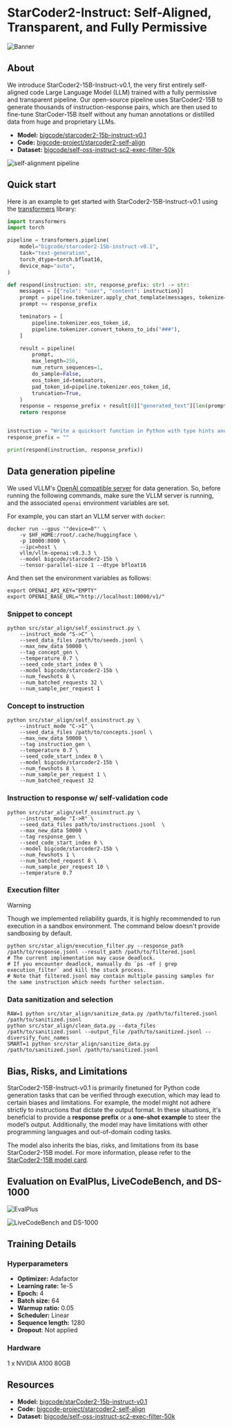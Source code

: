 # StarCoder2-Instruct: Self-Aligned, Transparent, and Fully Permissive

![Banner](https://huggingface.co/datasets/bigcode/starcoder2-instruct-assets/resolve/main/banner.png)

<!-- 
> [!WARNING]
> This documentation is still WIP. -->

## About

We introduce StarCoder2-15B-Instruct-v0.1, the very first entirely self-aligned code Large Language Model (LLM) trained with a fully permissive and transparent pipeline. Our open-source pipeline uses StarCoder2-15B to generate thousands of instruction-response pairs, which are then used to fine-tune StarCoder-15B itself without any human annotations or distilled data from huge and proprietary LLMs.

- **Model:** [bigcode/starcoder2-15b-instruct-v0.1](https://huggingface.co/bigcode/starcoder2-instruct-15b-v0.1)
- **Code:** [bigcode-project/starcoder2-self-align](https://github.com/bigcode-project/starcoder2-self-align)
- **Dataset:** [bigcode/self-oss-instruct-sc2-exec-filter-50k](https://huggingface.co/datasets/bigcode/self-oss-instruct-sc2-exec-filter-50k/)

![self-alignment pipeline](https://huggingface.co/datasets/bigcode/starcoder2-instruct-assets/resolve/main/method.png)

## Quick start

Here is an example to get started with StarCoder2-15B-Instruct-v0.1 using the [transformers](https://huggingface.co/docs/transformers/index) library:

```python
import transformers
import torch

pipeline = transformers.pipeline(
    model="bigcode/starcoder2-15b-instruct-v0.1",
    task="text-generation",
    torch_dtype=torch.bfloat16,
    device_map="auto",
)

def respond(instruction: str, response_prefix: str) -> str:
    messages = [{"role": "user", "content": instruction}]
    prompt = pipeline.tokenizer.apply_chat_template(messages, tokenize=False)
    prompt += response_prefix

    teminators = [
        pipeline.tokenizer.eos_token_id,
        pipeline.tokenizer.convert_tokens_to_ids("###"),
    ]

    result = pipeline(
        prompt,
        max_length=256,
        num_return_sequences=1,
        do_sample=False,
        eos_token_id=teminators,
        pad_token_id=pipeline.tokenizer.eos_token_id,
        truncation=True,
    )
    response = response_prefix + result[0]["generated_text"][len(prompt) :].split("###")[0].rstrip()
    return response


instruction = "Write a quicksort function in Python with type hints and a 'less_than' parameter for custom sorting criteria."
response_prefix = ""

print(respond(instruction, response_prefix))
```

## Data generation pipeline

We used VLLM's [OpenAI compatible server](https://docs.vllm.ai/en/latest/serving/openai_compatible_server.html) for data generation. So, before running the following commands, make sure the VLLM server is running, and the associated `openai` environment variables are set.

For example, you can start an VLLM server with `docker`:

```shell
docker run --gpus '"device=0"' \
    -v $HF_HOME:/root/.cache/huggingface \                            
    -p 10000:8000 \
    --ipc=host \
    vllm/vllm-openai:v0.3.3 \
    --model bigcode/starcoder2-15b \
    --tensor-parallel-size 1 --dtype bfloat16
```

And then set the environment variables as follows:

```shell
export OPENAI_API_KEY="EMPTY"
export OPENAI_BASE_URL="http://localhost:10000/v1/"
```

### Snippet to concept

```shell
python src/star_align/self_ossinstruct.py \
    --instruct_mode "S->C" \
    --seed_data_files /path/to/seeds.jsonl \
    --max_new_data 50000 \
    --tag concept_gen \
    --temperature 0.7 \
    --seed_code_start_index 0 \
    --model bigcode/starcoder2-15b \
    --num_fewshots 8 \
    --num_batched_requests 32 \
    --num_sample_per_request 1
```

### Concept to instruction

```shell
python src/star_align/self_ossinstruct.py \
    --instruct_mode "C->I" \
    --seed_data_files /path/to/concepts.jsonl \
    --max_new_data 50000 \
    --tag instruction_gen \
    --temperature 0.7 \
    --seed_code_start_index 0 \
    --model bigcode/starcoder2-15b \
    --num_fewshots 8 \
    --num_sample_per_request 1 \
    --num_batched_request 32
```

### Instruction to response w/ self-validation code

```shell
python src/star_align/self_ossinstruct.py \
    --instruct_mode "I->R" \
    --seed_data_files path/to/instructions.jsonl  \
    --max_new_data 50000 \
    --tag response_gen \
    --seed_code_start_index 0 \
    --model bigcode/starcoder2-15b \
    --num_fewshots 1 \
    --num_batched_request 8 \
    --num_sample_per_request 10 \
    --temperature 0.7
```

### Execution filter

> [!WARNING]
> Though we implemented reliability guards, it is highly recommended to run execution in a sandbox environment. The command below doesn't provide sandboxing by default.

```shell
python src/star_align/execution_filter.py --response_path /path/to/response.jsonl --result_path /path/to/filtered.jsonl
# The current implementation may cause deadlock.
# If you encounter deadlock, manually do `ps -ef | grep execution_filter` and kill the stuck process.
# Note that filtered.jsonl may contain multiple passing samples for the same instruction which needs further selection.
```

### Data sanitization and selection

```shell
RAW=1 python src/star_align/sanitize_data.py /path/to/filtered.jsonl /path/to/sanitized.jsonl
python src/star_align/clean_data.py --data_files /path/to/sanitized.jsonl --output_file /path/to/sanitized.jsonl --diversify_func_names
SMART=1 python src/star_align/sanitize_data.py /path/to/sanitized.jsonl /path/to/sanitized.jsonl
```

## Bias, Risks, and Limitations

StarCoder2-15B-Instruct-v0.1 is primarily finetuned for Python code generation tasks that can be verified through execution, which may lead to certain biases and limitations. For example, the model might not adhere strictly to instructions that dictate the output format. In these situations, it's beneficial to provide a **response prefix** or a **one-shot example** to steer the model’s output. Additionally, the model may have limitations with other programming languages and out-of-domain coding tasks.

The model also inherits the bias, risks, and limitations from its base StarCoder2-15B model. For more information, please refer to the [StarCoder2-15B model card](https://huggingface.co/bigcode/starcoder2-15b).

## Evaluation on EvalPlus, LiveCodeBench, and DS-1000

![EvalPlus](https://huggingface.co/datasets/bigcode/starcoder2-instruct-assets/resolve/main/evalplus.png)

![LiveCodeBench and DS-1000](https://huggingface.co/datasets/bigcode/starcoder2-instruct-assets/resolve/main/lcb-ds1000.png)

## Training Details

### Hyperparameters

- **Optimizer:** Adafactor
- **Learning rate:** 1e-5
- **Epoch:** 4
- **Batch size:** 64
- **Warmup ratio:** 0.05
- **Scheduler:** Linear
- **Sequence length:** 1280
- **Dropout**: Not applied

### Hardware

1 x NVIDIA A100 80GB

## Resources

- **Model:** [bigcode/starCoder2-15b-instruct-v0.1](https://huggingface.co/bigcode/starcoder2-instruct-15b-v0.1)
- **Code:** [bigcode-project/starcoder2-self-align](https://github.com/bigcode-project/starcoder2-self-align)
- **Dataset:** [bigcode/self-oss-instruct-sc2-exec-filter-50k](https://huggingface.co/datasets/bigcode/self-oss-instruct-sc2-exec-filter-50k/)
